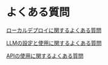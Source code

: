 # よくある質問

[ローカルデプロイに関するよくある質問](https://docs.FusionWorks.ai/v/ja/getting-started/faq/install-faq)

[LLMの設定と使用に関するよくある質問](https://docs.FusionWorks.ai/v/ja/getting-started/faq/llms-use-faq)

[APIの使用に関するよくある質問](broken-reference)